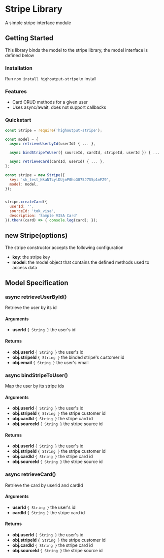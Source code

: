 # Stripe Library

A simple stripe interface module

## Getting Started

This library binds the model to the stripe library, the model interface is defined below

### Installation

Run `npm install highoutput-stripe` to install

### Features

- Card CRUD methods for a given user
- Uses async/await, does not support callbacks

### Quickstart

```javascript
const Stripe = require('highoutput-stripe');

const model = {
  async retrieveUserbyId(userId) { ... },

  async bindStripeToUser({ sourceId, cardId, stripeId, userId }) { ... },

  async retrieveCard(cardId, userId) { ... },
};

const stripe = new Stripe({
  key: 'sk_test_NkaNTcylDUjmP0hoG075J7S5p1mFZ9',
  model: model,
});


stripe.createCard({
  userId: '',
  sourceId: 'tok_visa',
  description: 'Sample VISA Card'
}).then((card) => { console.log(card); });
```

## new Stripe(options)

The stripe constructor accepts the following configuration

- __key__: the stripe key
- __model__: the model object that contains the defined methods used to access data

## Model Specification

### async retrieveUserById()

Retrieve the user by its id

#### Arguments

- __userId__ `{ String }` the user's id

#### Returns

- __obj.userId__ `{ String }` the user's id
- __obj.stripeId__ `{ String }` the binded stripe's customer id
- __obj.email__ `{ String }` the user's email

### async bindStripeToUser()

Map the user by its stripe ids

#### Arguments

- __obj.userId__ `{ String }` the user's id
- __obj.stripeId__ `{ String }` the stripe customer id
- __obj.cardId__ `{ String }`  the stripe card id
- __obj.sourceId__ `{ String }` the stripe source id

#### Returns

- __obj.userId__ `{ String }` the user's id
- __obj.stripeId__ `{ String }` the stripe customer id
- __obj.cardId__ `{ String }`  the stripe card id
- __obj.sourceId__ `{ String }` the stripe source id

### async retrieveCard()

Retrieve the card by userId and cardId

#### Arguments

- __userId__ `{ String }` the user's id
- __cardId__ `{ String }`  the stripe card id

#### Returns

- __obj.userId__ `{ String }` the user's id
- __obj.stripeId__ `{ String }` the stripe customer id
- __obj.cardId__ `{ String }`  the stripe card id
- __obj.sourceId__ `{ String }` the stripe source id
